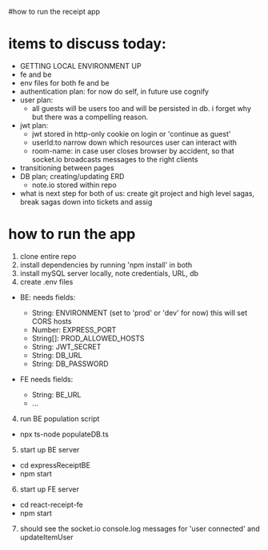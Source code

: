 #how to run the receipt app


# items to discuss today: 
- GETTING LOCAL ENVIRONMENT UP 
- fe and be 
- env files for both fe and be 
- authentication plan: for now do self, in future use cognify
- user plan: 
  - all guests will be users too and will be persisted in db. i forget why but there was a compelling reason. 
- jwt plan: 
  - jwt stored in http-only cookie on login or 'continue as guest' 
  - userId:to narrow down which resources user can interact with
  - room-name: in case user closes browser by accident, so that socket.io broadcasts messages to the right clients 
- transitioning between pages 
- DB plan; creating/updating ERD
  - note.io stored within repo 
- what is next step for both of us: create git project and high level sagas, break sagas down into tickets and assig 

# how to run the app
1. clone entire repo
2. install dependencies by running 'npm install' in both 
3. install mySQL server locally, note credentials, URL, db   
3. create .env files 
  - BE: needs fields:
    - String: ENVIRONMENT (set to 'prod' or 'dev' for now) this will set CORS hosts
    - Number: EXPRESS_PORT
    - String[]: PROD_ALLOWED_HOSTS
    - String: JWT_SECRET
    - String: DB_URL
    - String: DB_PASSWORD 

  - FE needs fields: 
    - String: BE_URL
    - ...

4. run BE population script
  - npx ts-node populateDB.ts

5. start up BE server 
  - cd expressReceiptBE 
  - npm start 
6. start up FE server 
  - cd react-receipt-fe
  - npm start 
7. should see the socket.io console.log messages for 'user connected' and updateItemUser
